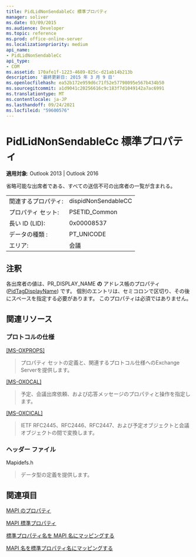 ```yaml
---
title: PidLidNonSendableCc 標準プロパティ
manager: soliver
ms.date: 03/09/2015
ms.audience: Developer
ms.topic: reference
ms.prod: office-online-server
ms.localizationpriority: medium
api_name:
- PidLidNonSendableCc
api_type:
- COM
ms.assetid: 170afe1f-1223-4689-825c-d21ab14b213b
description: '最終更新日: 2015 年 3 月 9 日'
ms.openlocfilehash: ea52b172e959d6c71f52e57798095e567b434b50
ms.sourcegitcommit: a1d9041c20256616c9c183f7d1049142a7ac6991
ms.translationtype: MT
ms.contentlocale: ja-JP
ms.lasthandoff: 09/24/2021
ms.locfileid: "59600576"
---
```

# <a name="pidlidnonsendablecc-canonical-property"></a>PidLidNonSendableCc 標準プロパティ

  
  
**適用対象**: Outlook 2013 | Outlook 2016 
  
省略可能な出席者である、すべての送信不可の出席者の一覧が含まれる。
  
|||
|:-----|:-----|
|関連するプロパティ:  <br/> |dispidNonSendableCC  <br/> |
|プロパティ セット:  <br/> |PSETID_Common  <br/> |
|長い ID (LID):  <br/> |0x00008537  <br/> |
|データの種類 :   <br/> |PT_UNICODE  <br/> |
|エリア:  <br/> |会議  <br/> |
   
## <a name="remarks"></a>注釈

各出席者の値は、PR_DISPLAY_NAME **の** アドレス帳のプロパティ ([PidTagDisplayName](pidtagdisplayname-canonical-property.md)) です。 個別のエントリは、セミコロンで区切り、その後にスペースを指定する必要があります。 このプロパティは必須ではありません。
  
## <a name="related-resources"></a>関連リソース

### <a name="protocol-specifications"></a>プロトコルの仕様

[[MS-OXPROPS]](https://msdn.microsoft.com/library/f6ab1613-aefe-447d-a49c-18217230b148%28Office.15%29.aspx)
  
> プロパティ セットの定義と、関連するプロトコル仕様へのExchange Serverを提供します。
    
[[MS-OXOCAL]](https://msdn.microsoft.com/library/09861fde-c8e4-4028-9346-e7c214cfdba1%28Office.15%29.aspx)
  
> 予定、会議出席依頼、および応答メッセージのプロパティと操作を指定します。
    
[[MS-OXCICAL]](https://msdn.microsoft.com/library/a685a040-5b69-4c84-b084-795113fb4012%28Office.15%29.aspx)
  
> IETF RFC2445、RFC2446、RFC2447、および予定オブジェクトと会議オブジェクトの間で変換します。
    
### <a name="header-files"></a>ヘッダー ファイル

Mapidefs.h
  
> データ型の定義を提供します。
    
## <a name="see-also"></a>関連項目



[MAPI のプロパティ](mapi-properties.md)
  
[MAPI 標準プロパティ](mapi-canonical-properties.md)
  
[標準プロパティ名を MAPI 名にマッピングする](mapping-canonical-property-names-to-mapi-names.md)
  
[MAPI 名を標準プロパティ名にマッピングする](mapping-mapi-names-to-canonical-property-names.md)

